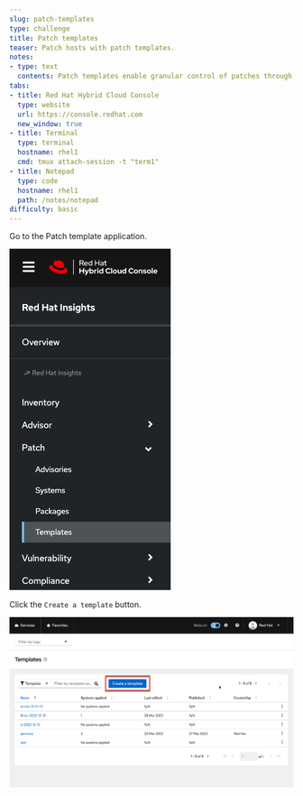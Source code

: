 ```yaml
---
slug: patch-templates
type: challenge
title: Patch templates
teaser: Patch hosts with patch templates.
notes:
- type: text
  contents: Patch templates enable granular control of patches through dates. This gives organizations control over the application of patches so that they can be tested with applications to provide assurance that there are no compatibility problems.
tabs:
- title: Red Hat Hybrid Cloud Console
  type: website
  url: https://console.redhat.com
  new_window: true
- title: Terminal
  type: terminal
  hostname: rhel1
  cmd: tmux attach-session -t "term1"
- title: Notepad
  type: code
  hostname: rhel1
  path: /notes/notepad
difficulty: basic
---
```

<!-- markdownlint-disable MD033 MD026-->

Go to the Patch template application.

![patch template app](../assets/patchtemplateapp.png)

Click the `Create a template` button.

![create a template button](../assets/createatemplatebutton.png)


